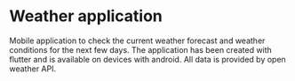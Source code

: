 # Weather application

Mobile application to check the current weather forecast and weather conditions for the next few days. The application has been created with flutter and is available on devices with android. All data is provided by open weather API.
